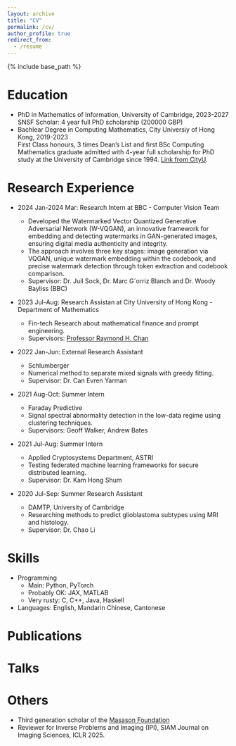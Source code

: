 ```yaml
---
layout: archive
title: "CV"
permalink: /cv/
author_profile: true
redirect_from:
  - /resume
---
```


{% include base_path %}

Education
======
* PhD in Mathematics of Information, University of Cambridge, 2023-2027<br>
  SNSF Scholar: 4 year full PhD scholarship (200000 GBP)
* Bachlear Degree in Computing Mathematics, City Universiy of Hong Kong, 2019-2023 <br>
  First Class honours, 3 times Dean’s List and first BSc Computing Mathematics graduate admitted
  with 4-year full scholarship for PhD study at the University of Cambridge since 1994. [Link from CityU](https://www.cityu.edu.hk/csci/news-events/news-and-achievements/first-bsc-computing-maths-local-graduate-obtained-full). 
<!-- * B.S. in GitHub, GitHub University, 2012 -->

Research Experience
======
* 2024 Jan-2024 Mar: Research Intern at BBC - Computer Vision Team
  * Developed the Watermarked Vector Quantized Generative Adversarial Network (W-VQGAN), an innovative
    framework for embedding and detecting watermarks in GAN-generated images, ensuring digital media authenticity
    and integrity.
  * The approach involves three key stages: image generation via VQGAN, unique watermark embedding within the
    codebook, and precise watermark detection through token extraction and codebook comparison.
  * Supervisor: Dr. Juil Sock, Dr. Marc G´orriz Blanch and Dr. Woody Bayliss (BBC)

* 2023 Jul-Aug: Research Assistan at City University of Hong Kong - Department of Mathematics
  * Fin-tech Research about mathematical finance and prompt engineering.
  * Supervisors: [Professor Raymond H. Chan](https://www.ln.edu.hk/po/people/professor-raymond-chan-hon-fu)

* 2022 Jan-Jun: External Research Assistant
  * Schlumberger
  * Numerical method to separate mixed signals with greedy fitting.
  * Supervisor: Dr. Can Evren Yarman

* 2021 Aug-Oct: Summer Intern
  * Faraday Predictive
  * Signal spectral abnormality detection in the low-data regime using clustering techniques.
  * Supervisors: Geoff Walker, Andrew Bates

* 2021 Jul-Aug: Summer Intern
  * Applied Cryptosystems Department, ASTRI
  * Testing federated machine learning frameworks for secure distributed learning.
  * Supervisor: Dr. Kam Hong Shum

* 2020 Jul-Sep: Summer Research Assistant
  * DAMTP, University of Cambridge
  * Researching methods to predict glioblastoma subtypes using MRI and histology.
  * Supervisor: Dr. Chao Li
  
Skills
======
* Programming
  * Main: Python, PyTorch
  * Probably OK: JAX, MATLAB
  * Very rusty: C, C++, Java, Haskell
* Languages: English, Mandarin Chinese, Cantonese

Publications
======

  
Talks
======

  
<!-- Teaching
======
  <ul>{% for post in site.teaching reversed %}
    {% include archive-single-cv.html %}
  {% endfor %}</ul> -->
  
Others
======
* Third generation scholar of the [Masason Foundation](https://masason-foundation.org/en/)
* Reviewer for Inverse Problems and Imaging (IPI), SIAM Journal on Imaging Sciences, ICLR 2025.